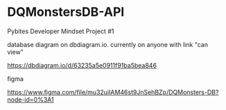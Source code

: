 # DQMonstersDB-API
Pybites Developer Mindset Project #1

database diagram on dbdiagram.io. currently on anyone with link "can view" 

<https://dbdiagram.io/d/63235a5e0911f91ba5bea846>

figma 

<https://www.figma.com/file/mu32uiIAM46st9JnSehBZp/DQMonsters-DB?node-id=0%3A1>
